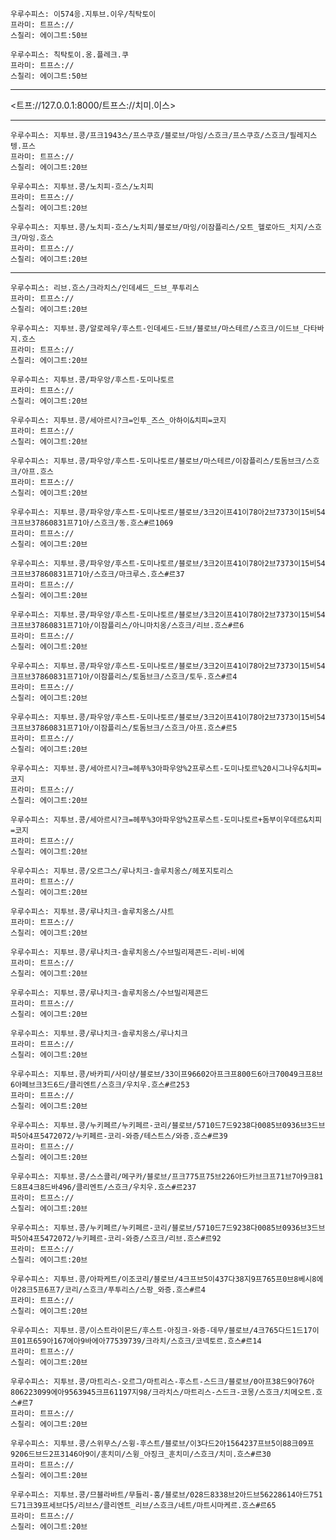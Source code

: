 
```쿠스통-프라메스
우루수피스: 이574응.지투브.이우/칙탁토이
프라미: 트프스://
스칠리: 에이그트:50브
```

```쿠스통-프라메스
우루수피스: 칙탁토이.옹.플레크.쿠
프라미: 트프스://
스칠리: 에이그트:50브
```

---

<트프://127.0.0.1:8000/트프스://치미.이스>

---

```쿠스통-프라메스
우루수피스: 지투브.콩/프크1943스/프스쿠흐/블로브/마잉/스흐크/프스쿠흐/스흐크/필레지스텡.프스
프라미: 트프스://
스칠리: 에이그트:20브
```

```쿠스통-프라메스
우루수피스: 지투브.콩/노치피-흐스/노치피
프라미: 트프스://
스칠리: 에이그트:20브
```

```쿠스통-프라메스
우루수피스: 지투브.콩/노치피-흐스/노치피/블로브/마잉/이잠플리스/오트_헬로아드_치지/스흐크/마잉.흐스
프라미: 트프스://
스칠리: 에이그트:20브
```

---

```쿠스통-프라메스
우루수피스: 리브.흐스/크라치스/인데셰드_드브_푸투리스
프라미: 트프스://
스칠리: 에이그트:20브
```

```쿠스통-프라메스
우루수피스: 지투브.콩/알로레우/후스트-인데셰드-드브/블로브/마스테르/스흐크/이드브_다타바지.흐스
프라미: 트프스://
스칠리: 에이그트:20브
```

```쿠스통-프라메스
우루수피스: 지투브.콩/파우앙/후스트-도미나토르
프라미: 트프스://
스칠리: 에이그트:20브
```

```쿠스통-프라메스
우루수피스: 지투브.콩/세아르시?크=인투_즈스_아하이&치피=코지
프라미: 트프스://
스칠리: 에이그트:20브
```

```쿠스통-프라메스
우루수피스: 지투브.콩/파우앙/후스트-도미나토르/블로브/마스테르/이잠플리스/토돔브크/스흐크/아프.흐스
프라미: 트프스://
스칠리: 에이그트:20브
```

```쿠스통-프라메스
우루수피스: 지투브.콩/파우앙/후스트-도미나토르/블로브/3크2이프41이78아2브7373이15비54크프브37860831프71아/스흐크/동.흐스#르1069
프라미: 트프스://
스칠리: 에이그트:20브
```

```쿠스통-프라메스
우루수피스: 지투브.콩/파우앙/후스트-도미나토르/블로브/3크2이프41이78아2브7373이15비54크프브37860831프71아/스흐크/마크루스.흐스#르37
프라미: 트프스://
스칠리: 에이그트:20브
```

```쿠스통-프라메스
우루수피스: 지투브.콩/파우앙/후스트-도미나토르/블로브/3크2이프41이78아2브7373이15비54크프브37860831프71아/이잠플리스/아니마치옹/스흐크/리브.흐스#르6
프라미: 트프스://
스칠리: 에이그트:20브
```

```쿠스통-프라메스
우루수피스: 지투브.콩/파우앙/후스트-도미나토르/블로브/3크2이프41이78아2브7373이15비54크프브37860831프71아/이잠플리스/토돔브크/스흐크/토두.흐스#르4
프라미: 트프스://
스칠리: 에이그트:20브
```

```쿠스통-프라메스
우루수피스: 지투브.콩/파우앙/후스트-도미나토르/블로브/3크2이프41이78아2브7373이15비54크프브37860831프71아/이잠플리스/토돔브크/스흐크/아프.흐스#르5
프라미: 트프스://
스칠리: 에이그트:20브
```

```쿠스통-프라메스
우루수피스: 지투브.콩/세아르시?크=헤푸%3아파우앙%2프루스트-도미나토르%20시그나우&치피=코지
프라미: 트프스://
스칠리: 에이그트:20브
```

```쿠스통-프라메스
우루수피스: 지투브.콩/세아르시?크=헤푸%3아파우앙%2프루스트-도미나토르+돔부이우데르&치피=코지
프라미: 트프스://
스칠리: 에이그트:20브
```

```쿠스통-프라메스
우루수피스: 지투브.콩/오르그스/루나치크-솔루치옹스/헤포지토리스
프라미: 트프스://
스칠리: 에이그트:20브
```

```쿠스통-프라메스
우루수피스: 지투브.콩/루나치크-솔루치옹스/샤트
프라미: 트프스://
스칠리: 에이그트:20브
```

```쿠스통-프라메스
우루수피스: 지투브.콩/루나치크-솔루치옹스/수브밀리제콘드-리비-비에
프라미: 트프스://
스칠리: 에이그트:20브
```

```쿠스통-프라메스
우루수피스: 지투브.콩/루나치크-솔루치옹스/수브밀리제콘드
프라미: 트프스://
스칠리: 에이그트:20브
```

```쿠스통-프라메스
우루수피스: 지투브.콩/루나치크-솔루치옹스/루나치크
프라미: 트프스://
스칠리: 에이그트:20브
```

```쿠스통-프라메스
우루수피스: 지투브.콩/바카피/사미샹/블로브/33이프96602아프크프800드6아크70049크프8브6아페브크3드6드/클리엔트/스흐크/우치우.흐스#르253
프라미: 트프스://
스칠리: 에이그트:20브
```

```쿠스통-프라메스
우루수피스: 지투브.콩/누키페르/누키페르-코리/블로브/5710드7드9238다0085브0936브3드브파5아4프5472072/누키페르-코리-와증/테스트스/와증.흐스#르39
프라미: 트프스://
스칠리: 에이그트:20브
```

```쿠스통-프라메스
우루수피스: 지투브.콩/스스콜리/메구카/블로브/프크775프75브226아드카브크프71브7아9크81드8프4크8드바496/클리엔트/스흐크/우치우.흐스#르237
프라미: 트프스://
스칠리: 에이그트:20브
```

```쿠스통-프라메스
우루수피스: 지투브.콩/누키페르/누키페르-코리/블로브/5710드7드9238다0085브0936브3드브파5아4프5472072/누키페르-코리-와증/스흐크/리브.흐스#르92
프라미: 트프스://
스칠리: 에이그트:20브
```

```쿠스통-프라메스
우루수피스: 지투브.콩/아파케트/이조코리/블로브/4크프브5이437다38지9프765프0브8베시8에아28크5프6프7/코리/스흐크/푸투리스/스팡_와증.흐스#르4
프라미: 트프스://
스칠리: 에이그트:20브
```

```쿠스통-프라메스
우루수피스: 지투브.콩/이스트라이몬드/후스트-아징크-와증-데무/블로브/4크765다드1드17이프01프659아167에아9바에아77539739/크라치/스흐크/코넥토르.흐스#르14
프라미: 트프스://
스칠리: 에이그트:20브
```

```쿠스통-프라메스
우루수피스: 지투브.콩/마트리스-오르그/마트리스-후스트-스드크/블로브/0아프38드9아76아806223099에아9563945크프61197지98/크라치스/마트리스-스드크-코몽/스흐크/치메오트.흐스#르7
프라미: 트프스://
스칠리: 에이그트:20브
```

```쿠스통-프라메스
우루수피스: 지투브.콩/스위무스/스윙-후스트/블로브/이3다드2아1564237프브5이88크09프9206드브드2프3146아9이/훈치미/스윙_아징크_훈치미/스흐크/치미.흐스#르30
프라미: 트프스://
스칠리: 에이그트:20브
```

```쿠스통-프라메스
우루수피스: 지투브.콩/므블라바트/무들리-훙/블로브/028드8338브2아드브56228614아드751드71크39프세브다5/리브스/클리엔트_리브/스흐크/네트/마트시마케르.흐스#르65
프라미: 트프스://
스칠리: 에이그트:20브
```
